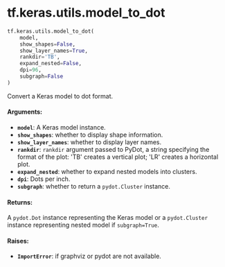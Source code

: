 <div itemscope itemtype="http://developers.google.com/ReferenceObject">
<meta itemprop="name" content="tf.keras.utils.model_to_dot" />
<meta itemprop="path" content="Stable" />
</div>

# tf.keras.utils.model_to_dot

``` python
tf.keras.utils.model_to_dot(
    model,
    show_shapes=False,
    show_layer_names=True,
    rankdir='TB',
    expand_nested=False,
    dpi=96,
    subgraph=False
)
```

Convert a Keras model to dot format.

#### Arguments:

* <b>`model`</b>: A Keras model instance.
* <b>`show_shapes`</b>: whether to display shape information.
* <b>`show_layer_names`</b>: whether to display layer names.
* <b>`rankdir`</b>: `rankdir` argument passed to PyDot,
      a string specifying the format of the plot:
      'TB' creates a vertical plot;
      'LR' creates a horizontal plot.
* <b>`expand_nested`</b>: whether to expand nested models into clusters.
* <b>`dpi`</b>: Dots per inch.
* <b>`subgraph`</b>: whether to return a `pydot.Cluster` instance.


#### Returns:

A `pydot.Dot` instance representing the Keras model or
a `pydot.Cluster` instance representing nested model if
`subgraph=True`.


#### Raises:

* <b>`ImportError`</b>: if graphviz or pydot are not available.